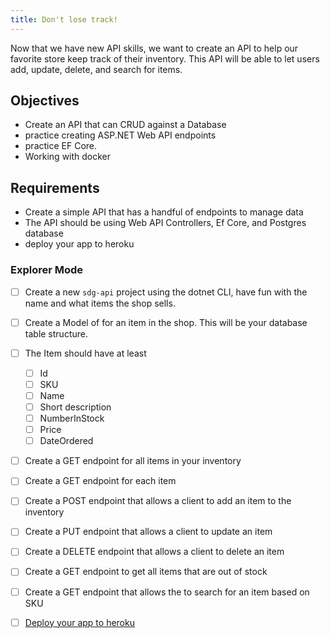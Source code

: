 ```yaml
---
title: Don't lose track!
---
```


Now that we have new API skills, we want to create an API to help our favorite store keep track of their inventory. This API will be able to let users add, update, delete, and search for items.

## Objectives

- Create an API that can CRUD against a Database
- practice creating ASP.NET Web API endpoints
- practice EF Core.
- Working with docker

## Requirements

- Create a simple API that has a handful of endpoints to manage data
- The API should be using Web API Controllers, Ef Core, and Postgres database
- deploy your app to heroku

### Explorer Mode

- [ ] Create a new `sdg-api` project using the dotnet CLI, have fun with the name and what items the shop sells.
- [ ] Create a Model of for an item in the shop. This will be your database table structure.
- [ ] The Item should have at least

  - [ ] Id
  - [ ] SKU
  - [ ] Name
  - [ ] Short description
  - [ ] NumberInStock
  - [ ] Price
  - [ ] DateOrdered

- [ ] Create a GET endpoint for all items in your inventory
- [ ] Create a GET endpoint for each item
- [ ] Create a POST endpoint that allows a client to add an item to the inventory
- [ ] Create a PUT endpoint that allows a client to update an item
- [ ] Create a DELETE endpoint that allows a client to delete an item
- [ ] Create a GET endpoint to get all items that are out of stock
- [ ] Create a GET endpoint that allows the to search for an item based on SKU

- [ ] [Deploy your app to heroku](https://suncoast.io/handbook/curriculum/back-end/full-stack-i/lecture/dotnet/08-deployment/)
